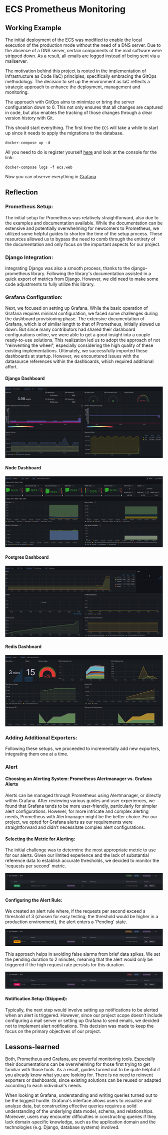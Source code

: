 # ECS Prometheus Monitoring

## Working Example

The initial deployment of the ECS was modified to enable the local execution of the production mode without the need of a DNS server. Due to the absence of a DNS server, certain components of the mail software were stripped down. As a result, all emails are logged instead of being sent via a mailserver.

The motivation behind this project is rooted in the implementation of Infrastructure as Code (IaC) principles, specifically embracing the GitOps methodology. The decision to set up the environment as IaC reflects a strategic approach to enhance the deployment, management and monitoring.

The approach with GitOps aims to minimize or bring the server configuration down to 0. This not only ensures that all changes are captured in code, but also enables the tracking of those changes through a clear version history with Git.

This should start everything. The first time the `ECS` will take a while to start up since it needs to apply the migrations to the database.

```
docker-compose up -d
```

All you need to do is register yourself [here](http://localhost/accounts/register/) and look at the console for the link:

```
docker-compose logs -f ecs.web
```

Now you can observe everything in [Grafana](http://localhost:3000)

## Reflection

### Prometheus Setup:

The initial setup for Prometheus was relatively straightforward, also due to the examples and documentation available. While the documentation can be extensive and potentially overwhelming for newcomers to Prometheus, we utilized some helpful guides to shorten the time of the setup process. These resources allowed us to bypass the need to comb through the entirety of the documentation and only focus on the important aspects for our project.

### Django Integration:

Integrating Django was also a smooth process, thanks to the django-prometheus library. Following the library's documentation assisted in a quick export of metrics from Django. However, we did need to make some code adjustments to fully utilize this library.

### Grafana Configuration:

Next, we focused on setting up Grafana. While the basic operation of Grafana requires minimal configuration, we faced some challenges during the dashboard provisioning phase. The extensive documentation of Grafana, which is of similar length to that of Prometheus, initially slowed us down.
But since many contributors had shared their dashboard configurations online, we were able to get a good insight into a couple ready-to-use solutions. This realization led us to adopt the approach of not "reinventing the wheel", especially considering the high quality of these existing implementations. Ultimately, we successfully imported these dashboards at startup. However, we encountered issues with the datasource references within the dashboards, which required additional affort.

#### Django Dashboard

![](assets/dashboard-django.png)

#### Node Dashboard

![](assets/dashboard-node.png)

#### Postgres Dashboard

![](assets/dashboard-postgres.png)

#### Redis Dashboard

![](assets/dashboard-redis.png)

### Adding Additional Exporters:

Following these setups, we proceeded to incrementally add new exporters, integrating them one at a time.

### Alert

#### Choosing an Alerting System: Prometheus Alertmanager vs. Grafana Alerts

Alerts can be managed through Prometheus using Alertmanager, or directly within Grafana. After reviewing various guides and user experiences, we found that Grafana tends to be more user-friendly, particularly for simpler alert configurations. However, for more intricate and complex alerting needs, Prometheus with Alertmanager might be the better choice. For our project, we opted for Grafana alerts as our requirements were straightforward and didn’t necessitate complex alert configurations.

#### Selecting the Metric for Alerting:

The initial challenge was to determine the most appropriate metric to use for our alerts. Given our limited experience and the lack of substantial reference data to establish accurate thresholds, we decided to monitor the 'requests per second' metric.

![Alert Normal](assets/alert1.png)

#### Configuring the Alert Rule:

We created an alert rule where, if the requests per second exceed a threshold of 3 (chosen for easy testing; the threshold would be higher in a production environment), the alert enters a 'Pending' state.

![Alert Normal](assets/alert2.png)

This approach helps in avoiding false alarms from brief data spikes. We set the pending duration to 2 minutes, meaning that the alert would only be triggered if the high request rate persists for this duration.

![Alert Normal](assets/alert3.png)

#### Notification Setup (Skipped):

Typically, the next step would involve setting up notifications to be alerted when an alert is triggered. However, since our project scope doesn’t include configuring a mail server or setting up Grafana to send emails, we decided not to implement alert notifications. This decision was made to keep the focus on the primary objectives of our project.

## Lessons-learned

Both, Prometheus and Grafana, are powerful monitoring tools. Especially their documentations can be overwhelming for those first trying to get familiar with those tools. As a result, guides turned out to be quite helpful if you already know what you are looking for. There is no need to reinvent exporters or dashboards, since existing solutions can be reused or adapted according to each individual's needs.

When looking at Grafana, understanding and writing queries turned out to be the biggest hurdle. Grafana's interface allows users to visualize and analyze data, but constructing effective queries requires a solid understanding of the underlying data model, schema, and relationships. Moreover, users may encounter difficulties in constructing queries if they lack domain-specific knowledge, such as the application domain and the technologies (e.g. Django, database systems) involved.
